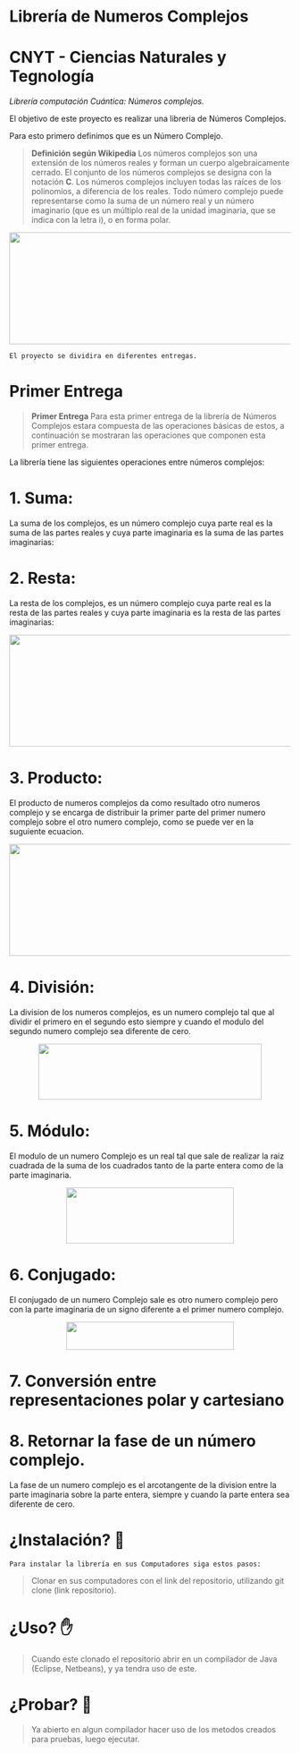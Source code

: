 # Librería de Numeros Complejos

# CNYT - Ciencias Naturales y Tegnología

_Librería computación Cuántica: Números complejos._

El objetivo de este proyecto es realizar una libreria de Números Complejos.

Para esto primero definimos que es un Número Complejo.

> **Definición según Wikipedia** Los números complejos son una extensión de los números reales y forman un cuerpo algebraicamente cerrado. El conjunto de los números complejos se designa con la notación **C**.  Los números complejos incluyen todas las raíces de los polinomios, a diferencia de los reales. Todo número complejo puede representarse como la suma de un número real y un número imaginario (que es un múltiplo real de la unidad imaginaria, que se indica con la letra i), o en forma polar.

<p align="center">
  <img width="700" height="200" src="https://masmates.files.wordpress.com/2014/01/numeros_complejos.png?w=630&h=224">
</p>

```
El proyecto se dividira en diferentes entregas.
```

# Primer Entrega

> **Primer Entrega** Para esta primer entrega de la librería de Números Complejos estara compuesta de las operaciones básicas de estos, a continuación se mostraran las operaciones que componen esta primer entrega.

La librería tiene las siguientes operaciones entre números complejos:


# 1. Suma:

La suma de los complejos, es un número complejo cuya parte real es la suma de las partes reales y cuya parte imaginaria es la suma de las partes imaginarias:


# 2. Resta:

La resta de los complejos, es un número complejo cuya parte real es la resta de las partes reales y cuya parte imaginaria es la resta de las partes imaginarias:
   
<p align="center">
  <img width="700" height="200" src="http://2.bp.blogspot.com/-v64tJ2cgWiI/T2AgA0MU0-I/AAAAAAAACac/FYyKH_uMRuo/s1600/sumarestacomplejos.png">
</p>
   
# 3. Producto:
  
  El producto de numeros complejos da como resultado otro numeros complejo y se encarga de distribuir la primer parte del primer numero   complejo sobre el otro numero complejo, como se puede ver en la suguiente ecuacion.
            
<p align="center">
  <img width="700" height="200" src="http://matematicatuya.com/Complejos/IMuS1b.png">
</p>

# 4. División:

  La division de los numeros complejos, es un numero complejo tal que al dividir el primero en el segundo esto siempre y cuando el         modulo del segundo numero complejo sea diferente de cero.
  
<p align="center">
  <img width="400" height="100" src="https://www.ditutor.com/numeros_complejos/images/12.gif">
</p>

# 5. Módulo:

   El modulo de un numero Complejo es un real tal que sale de realizar la raiz cuadrada de la suma de los cuadrados tanto de la parte      entera como de la parte imaginaria.

<p align="center">
  <img width="300" height="100" src="http://recursostic.educacion.es/descartes/web/materiales_didacticos/Numeros_complejos_operaciones/modulo.gif">
</p>

# 6. Conjugado:

  El conjugado de un numero Complejo sale es otro numero complejo pero con la parte imaginaria de un signo diferente a el primer numero   complejo.
  <p align="center">
  <img width="300" height="50" src="https://wikimedia.org/api/rest_v1/media/math/render/svg/a31d6b1e6bf2cc9ae9fbb2eb3b8f468f082574b2">
</p>
  
  
# 7. Conversión entre representaciones polar y cartesiano


# 8. Retornar la fase de un número complejo.

  La fase de un numero complejo es el arcotangente de la division entre la parte imaginaria sobre la parte entera, siempre y cuando la     parte entera sea diferente de cero.
  
 
# ¿Instalación? :file_folder:

```
Para instalar la librería en sus Computadores siga estos pasos:
```

> Clonar en sus computadores con el link del repositorio, utilizando git clone (link repositorio).

# ¿Uso? :hand:

> Cuando este clonado el repositorio abrir en un compilador de Java (Eclipse, Netbeans), y ya tendra uso de este.

# ¿Probar? :wrench:

> Ya abierto en algun compilador hacer uso de los metodos creados para pruebas, luego ejecutar.
